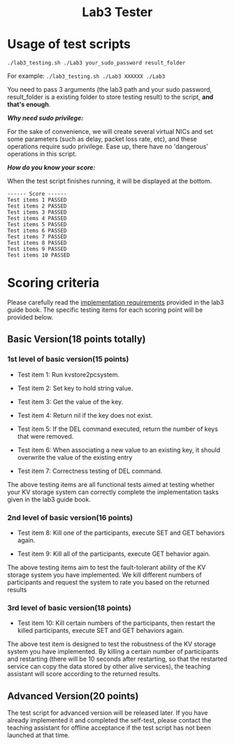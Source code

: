 <html>
<center>
<h1>
Lab3 Tester
</h1></center>
</html>

# Usage of test scripts

`./lab3_testing.sh ./Lab3 your_sudo_password result_folder`

For example:
`./lab3_testing.sh ./Lab3 XXXXXX ./Lab3`

You need to pass 3 arguments (the lab3 path and your sudo password, result_folder is a existing folder to store testing result) to the script, **and that's enough**. 

***Why need sudo privilege:***

For the sake of convenience, we will create several virtual NICs and set some parameters (such as delay, packet loss rate, etc), and these operations require sudo privilege. Ease up, there have no 'dangerous' operations in this script.

***How do you know your score:***

When the test script finishes running, it will be displayed at the bottom.

```shell
------ Score ------
Test items 1 PASSED 
Test items 2 PASSED 
Test items 3 PASSED 
Test items 4 PASSED 
Test items 5 PASSED 
Test items 6 PASSED 
Test items 7 PASSED 
Test items 8 PASSED 
Test items 9 PASSED
Test items 10 PASSED
```

# Scoring criteria

Please carefully read the [implementation requirements](https://github.com/LabCloudComputing/CloudComputingLabs_22/tree/2022/Lab3#4-implementation-requirements) provided in the lab3 guide book. The specific testing items for each scoring point will be provided below.

## Basic Version(18 points totally)

### 1st level of basic version(15 points)

- Test item 1: Run kvstore2pcsystem.

- Test item 2: Set key to hold string value.

- Test item 3: Get the value of the key.

- Test item 4: Return nil if the key does not exist.

- Test item 5: If the DEL command executed, return the number of keys that were removed.

- Test item 6: When associating a new value to an existing key, it should overwrite the value of the existing entry

- Test item 7: Correctness testing of DEL command.

The above testing items are all functional tests aimed at testing whether your KV storage system can correctly complete the implementation tasks given in the lab3 guide book.

### 2nd level of basic version(16 points)

- Test item 8: Kill one of the participants, execute SET and GET behaviors again.

- Test item 9: Kill all of the participants, execute GET behavior again.

The above testing items aim to test the fault-tolerant ability of the KV storage system you have implemented. We kill different numbers of participants and request the system to rate you based on the returned results

### 3rd level of basic version(18 points)

- Test item 10: Kill certain numbers of the participants, then restart the killed participants, execute SET and GET behaviors again.

The above test item is designed to test the robustness of the KV storage system you have implemented. By killing a certain number of participants and restarting (there will be 10 seconds after restarting, so that the restarted service can copy the data stored by other alive services), the teaching assistant will score according to the returned results.

## Advanced Version(20 points)

The test script for advanced version will be released later. If you have already implemented it and completed the self-test, please contact the teaching assistant for offline acceptance if the test script has not been launched at that time.
